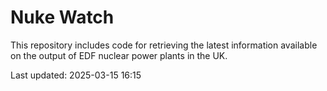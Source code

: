 # Nuke Watch

This repository includes code for retrieving the latest information available on the output of EDF nuclear power plants in the UK.

Last updated: 2025-03-15 16:15